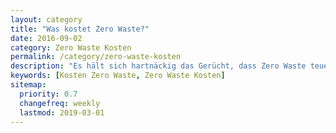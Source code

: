 ```yaml
---
layout: category
title: "Was kostet Zero Waste?"
date: 2016-09-02
category: Zero Waste Kosten
permalink: /category/zero-waste-kosten
description: "Es hält sich hartnäckig das Gerücht, dass Zero Waste teuer sein soll. Tja, das stimmt so nicht ganz. Es gibt einige Aspekte, die man beachten sollte. Deswegen habe ich angefangen mir genauer anzuschauen, was günstige Alternativen für den Einstieg sind und wo du etwas tiefer in die Tasche greifen musst."
keywords: [Kosten Zero Waste, Zero Waste Kosten]
sitemap:
  priority: 0.7
  changefreq: weekly
  lastmod: 2019-03-01
---
```

